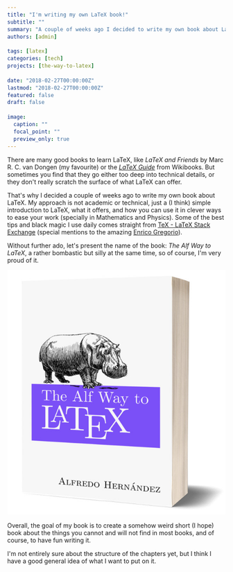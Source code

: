 ```yaml
---
title: "I'm writing my own LaTeX book!"
subtitle: ""
summary: "A couple of weeks ago I decided to write my own book about LaTeX."
authors: [admin]

tags: [latex]
categories: [tech]
projects: [the-way-to-latex]

date: "2018-02-27T00:00:00Z"
lastmod: "2018-02-27T00:00:00Z"
featured: false
draft: false

image:
  caption: ""
  focal_point: ""
  preview_only: true
---
```


There are many good books to learn LaTeX, like *LaTeX and Friends* by Marc R. C. van Dongen (my favourite) or the [*LaTeX Guide*](https://en.wikibooks.org/wiki/LaTeX) from Wikibooks. But sometimes you find that they go either too deep into technical details, or they don't really scratch the surface of what LaTeX can offer.

That's why I decided a couple of weeks ago to write my own book about LaTeX. My approach is not academic or technical, just a (I think) simple introduction to LaTeX, what it offers, and how you can use it in clever ways to ease your work (specially in Mathematics and Physics). Some of the best tips and black magic I use daily comes straight from [TeX - LaTeX Stack Exchange](https://tex.stackexchange.com/) (special mentions to the amazing [Enrico Gregorio](https://tex.stackexchange.com/users/4427/egreg)).


Without further ado, let's present the name of the book: *The Alf Way to LaTeX*, a rather bombastic but silly at the same time, so of course, I'm very proud of it.

![jpg](./alf-way-cover.jpg)

Overall, the goal of my book is to create a somehow weird short (I hope) book about the things you cannot and will not find in most books, and of course, to have fun writing it.

I'm not entirely sure about the structure of the chapters yet, but I think I have a good general idea of what I want to put on it.


